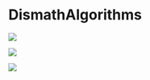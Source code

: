 # DismathAlgorithms

![](https://github.com/melvincabatuan/DismathAlgorithms/blob/master/capture/Screenshot%20from%202016-03-15%2009:02:35.png)

![](https://github.com/melvincabatuan/DismathAlgorithms/blob/master/capture/Screenshot%20from%202016-03-15%2009:02:47.png)

![](https://github.com/melvincabatuan/DismathAlgorithms/blob/master/capture/Screenshot%20from%202016-03-15%2009:03:04.png)
